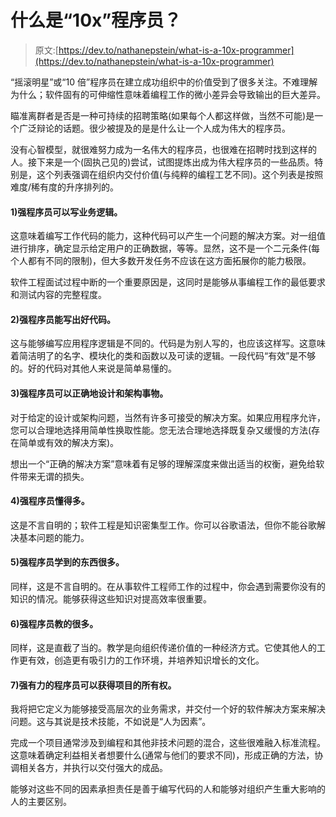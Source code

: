 # 什么是“10x”程序员？

> 原文:[https://dev.to/nathanepstein/what-is-a-10x-programmer](https://dev.to/nathanepstein/what-is-a-10x-programmer)

“摇滚明星”或“10 倍”程序员在建立成功组织中的价值受到了很多关注。不难理解为什么；软件固有的可伸缩性意味着编程工作的微小差异会导致输出的巨大差异。

瞄准离群者是否是一种可持续的招聘策略(如果每个人都这样做，当然不可能)是一个广泛辩论的话题。很少被提及的是是什么让一个人成为伟大的程序员。

没有心智模型，就很难努力成为一名伟大的程序员，也很难在招聘时找到这样的人。接下来是一个(固执己见的)尝试，试图提炼出成为伟大程序员的一些品质。特别是，这个列表强调在组织内交付价值(与纯粹的编程工艺不同)。这个列表是按照难度/稀有度的升序排列的。

#### [](#1-strong-programmers-can-write-business-logic)1)强程序员可以写业务逻辑。

这意味着编写工作代码的能力，这种代码可以产生一个问题的解决方案。对一组值进行排序，确定显示给定用户的正确数据，等等。显然，这不是一个二元条件(每个人都有不同的限制)，但大多数开发任务不应该在这方面拓展你的能力极限。

软件工程面试过程中断的一个重要原因是，这同时是能够从事编程工作的最低要求和测试内容的完整程度。

#### [](#2-strong-programmers-can-write-good-code)2)强程序员能写出好代码。

这与能够编写应用程序逻辑是不同的。代码是为别人写的，也应该这样写。这意味着简洁明了的名字、模块化的类和函数以及可读的逻辑。一段代码“有效”是不够的。好的代码对其他人来说是简单易懂的。

#### [](#3-strong-programmers-can-design-and-architect-things-correctly)3)强程序员可以正确地设计和架构事物。

对于给定的设计或架构问题，当然有许多可接受的解决方案。如果应用程序允许，您可以合理地选择用简单性换取性能。您无法合理地选择既复杂又缓慢的方法(存在简单或有效的解决方案)。

想出一个“正确的解决方案”意味着有足够的理解深度来做出适当的权衡，避免给软件带来无谓的损失。

#### [](#4-strong-programmers-know-a-lot)4)强程序员懂得多。

这是不言自明的；软件工程是知识密集型工作。你可以谷歌语法，但你不能谷歌解决基本问题的能力。

#### [](#5-strong-programmers-learn-a-lot)5)强程序员学到的东西很多。

同样，这是不言自明的。在从事软件工程师工作的过程中，你会遇到需要你没有的知识的情况。能够获得这些知识对提高效率很重要。

#### [](#6-strong-programmers-teach-a-lot)6)强程序员教的很多。

同样，这是直截了当的。教学是向组织传递价值的一种经济方式。它使其他人的工作更有效，创造更有吸引力的工作环境，并培养知识增长的文化。

#### 7)强有力的程序员可以获得项目的所有权。

我将把它定义为能够接受高层次的业务需求，并交付一个好的软件解决方案来解决问题。这与其说是技术技能，不如说是“人为因素”。

完成一个项目通常涉及到编程和其他非技术问题的混合，这些很难融入标准流程。这意味着确定利益相关者想要什么(通常与他们的要求不同)，形成正确的方法，协调相关各方，并执行以交付强大的成品。

能够对这些不同的因素承担责任是善于编写代码的人和能够对组织产生重大影响的人的主要区别。